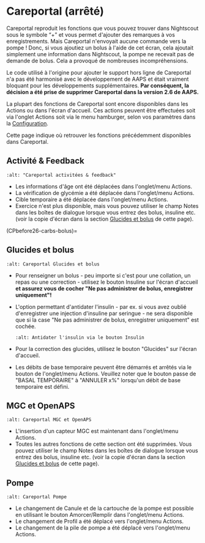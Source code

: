 # Careportal (arrêté)

Careportal reproduit les fonctions que vous pouvez trouver dans Nightscout sous le symbole “+” et vous permet d'ajouter des remarques à vos enregistrements. Mais Careportal n'envoyait aucune commande vers la pompe ! Donc, si vous ajoutiez un bolus à l'aide de cet écran, cela ajoutait simplement une information dans Nightscout, la pompe ne recevait pas de demande de bolus. Cela a provoqué de nombreuses incompréhensions.

Le code utilisé à l'origine pour ajouter le support hors ligne de Careportal n'a pas été harmonisé avec le développement de AAPS et était vraiment bloquant pour les développements supplémentaires. **Par conséquent, la décision a été prise de supprimer Careportal dans la version 2.6 de AAPS.**

La plupart des fonctions de Careportal sont encore disponibles dans les Actions ou dans l'écran d'accueil. Ces actions peuvent être effectuées soit via l'onglet Actions soit via le menu hamburger, selon vos paramètres dans la [Configuration](../Configuration/Config-Builder.md).

Cette page indique où retrouver les fonctions précédemment disponibles dans Careportal.

## Activité & Feedback

```{image} ../images/Careportal_25_26_1_IIb.png
:alt: "Careportal activitées & feedback"
```

- Les informations d'âge ont été déplacées dans l'onglet/menu Actions.
- La vérification de glycémie a été déplacée dans l'onglet/menu Actions.
- Cible temporaire a été déplacée dans l'onglet/menu Actions.
- Exercice n'est plus disponible, mais vous pouvez utiliser le champ Notes dans les boîtes de dialogue lorsque vous entrez des bolus, insuline etc. (voir la copie d'écran dans la section [Glucides et bolus](CPbefore26-carbs-bolus) de cette page).

(CPbefore26-carbs-bolus)=

## Glucides et bolus

```{image} ../images/Careportal_25_26_2_IIa.png
:alt: Careportal Glucides et bolus
```

- Pour renseigner un bolus - peu importe si c'est pour une collation, un repas ou une correction - utilisez le bouton Insuline sur l'écran d'accueil **et assurez vous de cocher "Ne pas administrer de bolus, enregistrer uniquement"!**

- L'option permettant d'antidater l'insulin - par ex. si vous avez oublié d'enregistrer une injection d'insuline par seringue - ne sera disponible que si la case "Ne pas administrer de bolus, enregistrer uniquement" est cochée.

  ```{image} ../images/Careportal_25_26_5.png
  :alt: Antidater l'insulin via le bouton Insulin
  ```

- Pour la correction des glucides, utilisez le bouton "Glucides" sur l'écran d'accueil.

- Les débits de base temporaire peuvent être démarrés et arrêtés via le bouton de l'onglet/menu Actions. Veuillez noter que le bouton passe de "BASAL TEMPORAIRE" à "ANNULER x%" lorsqu'un débit de base temporaire est défini.

## MGC et OpenAPS

```{image} ../images/Careportal_25_26_3_IIa.png
:alt: Careportal MGC et OpenAPS
```

- L'insertion d'un capteur MGC est maintenant dans l'onglet/menu Actions.
- Toutes les autres fonctions de cette section ont été supprimées. Vous pouvez utiliser le champ Notes dans les boîtes de dialogue lorsque vous entrez des bolus, insuline etc. (voir la copie d'écran dans la section [Glucides et bolus](CPbefore26-carbs-bolus) de cette page).

## Pompe

```{image} ../images/Careportal_25_26_4_IIb.png
:alt: Careportal Pompe
```

- Le changement de Canule et de la cartouche de la pompe est possible en utilisant le bouton Amorcer/Remplir dans l'onglet/menu Actions.
- Le changement de Profil a été déplacé vers l'onglet/menu Actions.
- Le changement de la pile de pompe a été déplacé vers l'onglet/menu Actions.
